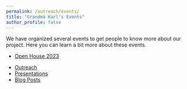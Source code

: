 ```yaml
---
permalink: /outreach/events/
title: "Grandma Karl's Events"
author_profile: false
---
```


We have organized several events to get people to know more about our project. Here you can learn a bit more about these events.

* [Open House 2023](./openhouse-23)

- [Outreach](../)
- [Presentations](./presentations/)
- [Blog Posts](./blog/)
